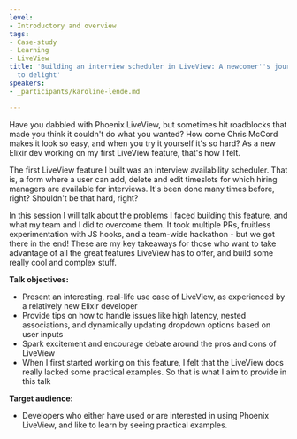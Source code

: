 ```yaml
---
level:
- Introductory and overview
tags:
- Case-study
- Learning
- LiveView
title: 'Building an interview scheduler in LiveView: A newcomer''s journey from despair
  to delight'
speakers:
- _participants/karoline-lende.md

---
```

Have you dabbled with Phoenix LiveView, but sometimes hit roadblocks that made you think it couldn't do what you wanted? How come Chris McCord makes it look so easy, and when you try it yourself it's so hard? As a new Elixir dev working on my first LiveView feature, that's how I felt.  
  
The first LiveView feature I built was an interview availability scheduler. That is, a form where a user can add, delete and edit timeslots for which hiring managers are available for interviews. It's been done many times before, right? Shouldn't be that hard, right?  
  
In this session I will talk about the problems I faced building this feature, and what my team and I did to overcome them. It took multiple PRs, fruitless experimentation with JS hooks, and a team-wide hackathon - but we got there in the end! These are my key takeaways for those who want to take advantage of all the great features LiveView has to offer, and build some really cool and complex stuff.

**Talk objectives:**
* Present an interesting, real-life use case of LiveView, as experienced by a relatively new Elixir developer
* Provide tips on how to handle issues like high latency, nested associations, and dynamically updating dropdown options based on user inputs
* Spark excitement and encourage debate around the pros and cons of LiveView
* When I first started working on this feature, I felt that the LiveView docs really lacked some practical examples. So that is what I aim to provide in this talk

**Target audience:**	
* Developers who either have used or are interested in using Phoenix LiveView, and like to learn by seeing practical examples.